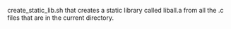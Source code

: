create_static_lib.sh that creates a static library called liball.a from all the .c files that are in the current directory.